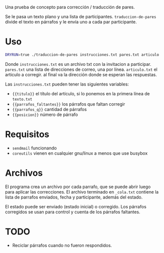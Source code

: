 Una prueba de concepto para corrección / traducción de pares.

Se le pasa un texto plano y una lista de participantes.
`traduccion-de-pares` divide el texto en párrafos y le envía uno a cada
par participante.

# Uso

```bash
DRYRUN=true ./traduccion-de-pares instrucciones.txt pares.txt articulo.txt coordinacion@depares.net
```

Donde `instrucciones.txt` es un archivo txt con la invitacion a
participar.  `pares.txt` una lista de direcciones de correo, una por
línea.  `articulo.txt` el articulo a corregir.  al final va la dirección
donde se esperan las respuestas.

Las `instrucciones.txt` pueden tener las siguientes variables:

* `{{titulo}}` el título del artículo, si lo ponemos en la primera línea
  de `texto.txt`
* `{{parrafos_faltantes}}` los párrafos que faltan corregir
* `{{parrafos_q}}` cantidad de párrafos
* `{{posicion}}` número de párrafo

# Requisitos

* `sendmail` funcionando
* `coreutils` vienen en cualquier gnu/linux a menos que use busybox


# Archivos

El programa crea un archivo por cada parrafo, que se puede abrir luego
para aplicar las correcciones.  El archivo terminado en `_cola.txt`
contiene la lista de parrafos enviados, fecha y participante, además del
estado.

El estado puede ser enviado (estado inicial) o corregido.  Los párrafos
corregidos se usan para control y cuenta de los párrafos faltantes.


# TODO

* Reciclar párrafos cuando no fueron respondidos.
